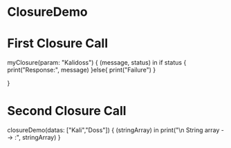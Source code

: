 # ClosureDemo

# First Closure Call

myClosure(param: "Kalidoss") { (message, status) in
  if status {
    print("Response:", message)
  }else{
    print("Failure")
  }

}


# Second Closure Call


closureDemo(datas: ["Kali","Doss"]) { (stringArray) in
  print("\n String array --> :", stringArray)
}

